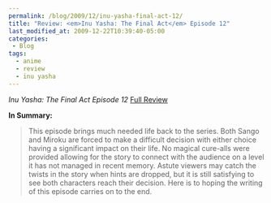 ```yaml
---
permalink: /blog/2009/12/inu-yasha-final-act-12/
title: "Review: <em>Inu Yasha: The Final Act</em> Episode 12"
last_modified_at: 2009-12-22T10:39:40-05:00
categories:
 - Blog
tags:
  - anime
  - review
  - inu yasha
---
```


_Inu Yasha: The Final Act Episode 12_ [Full Review](http://www.mania.com/inu-yasha-final-act-episode-12_article_119598.html)

**In Summary:**
> This episode brings much needed life back to the series. Both Sango and Miroku are forced to make a difficult decision with either choice having a significant impact on their life. No magical cure-alls were provided allowing for the story to connect with the audience on a level it has not managed in recent memory.   Astute viewers may catch the twists in the story when hints are dropped, but it is still satisfying to see both characters reach their decision. Here is to hoping the writing of this episode carries on to the end.